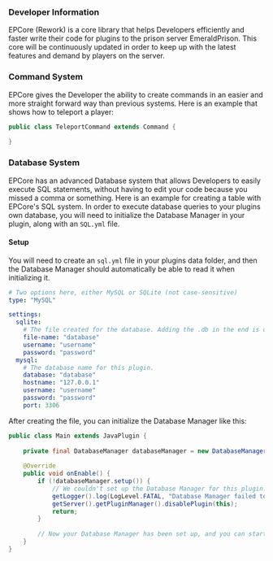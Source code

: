 ### Developer Information

EPCore (Rework) is a core library that helps Developers efficiently and faster write their code for plugins to the prison server EmeraldPrison. This core will be continuously updated in order to keep up with the latest features and demand by players on the server.

### Command System
EPCore gives the Developer the ability to create commands in an easier and more straight forward way than previous systems. Here is an example that shows how to teleport a player:

```java
public class TeleportCommand extends Command {
    
}
```

### Database System
EPCore has an advanced Database system that allows Developers to easily execute SQL statements, without having to edit your code because you missed a comma or something. Here is an example for creating a table with EPCore's SQL system. In order to execute database queries to your plugins own database, you will need to initialize the Database Manager in your plugin, along with an `SQL.yml` file.

#### Setup

You will need to create an `sql.yml` file in your plugins data folder, and then the  Database Manager should automatically be able to read it when initializing it.
```yaml
# Two options here, either MySQL or SQLite (not case-sensitive)
type: "MySQL"

settings:
  sqlite:
    # The file created for the database. Adding the .db in the end is optional and doesn't really matter.
    file-name: "database"
    username: "username"
    password: "password"
  mysql:
    # The database name for this plugin.
    database: "database"
    hostname: "127.0.0.1"
    username: "username"
    password: "password"
    port: 3306
```

After creating the file, you can initialize the Database Manager like this:

```java
public class Main extends JavaPlugin {
    
    private final DatabaseManager databaseManager = new DatabaseManager(this); // this = your plugin main class
    
    @Override
    public void onEnable() {
        if (!databaseManager.setup()) {
            // We couldn't set up the Database Manager for this plugin.
            getLogger().log(LogLevel.FATAL, "Database Manager failed to set up for " + getPlugin().getName() + ", disabling...");
            getServer().getPluginManager().disablePlugin(this);
            return;
        }
        
        // Now your Database Manager has been set up, and you can start executing queries using it.
    }
}
```